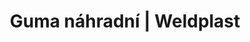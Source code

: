---
Link: "file:/Users/vinayakpatel/Downloads/www.weldplast.cz/guma-nahradni747"
product_name: "Guma náhradní15/30 x 29,6 mm, silikon"
product_id: "Obj. číslo:140.598"
title: "Guma náhradní | Weldplast"
product_desc: ""
product_specs: ""
product_downloads: ""
href: ""
accessories: ""
similar_products: ""
---